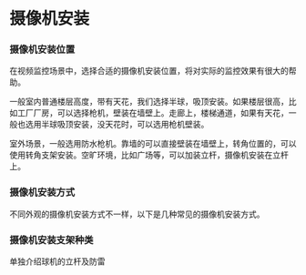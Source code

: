 # 摄像机安装

### 摄像机安装位置

在视频监控场景中，选择合适的摄像机安装位置，将对实际的监控效果有很大的帮助。

一般室内普通楼层高度，带有天花，我们选择半球，吸顶安装。如果楼层很高，比如工厂厂房，可以选择枪机，壁装在墙壁上。走廊上，楼梯通道，如果有天花，一般也选用半球吸顶安装，没天花时，可以选用枪机壁装。

室外场景，一般选用防水枪机。靠墙的可以直接壁装在墙壁上，转角位置的，可以使用转角支架安装。空旷环境，比如广场等，可以加装立杆，摄像机安装在立杆上。

### 摄像机安装方式

不同外观的摄像机安装方式不一样，以下是几种常见的摄像机安装方式。

### 摄像机安装支架种类

单独介绍球机的立杆及防雷

